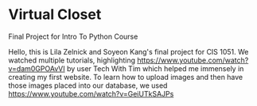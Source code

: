 # Virtual Closet
 Final Project for Intro To Python Course

Hello, this is Lila Zelnick and Soyeon Kang's final project for CIS 1051. We watched multiple tutorials, highlighting https://www.youtube.com/watch?v=dam0GPOAvVI 
by user Tech With Tim which helped me immensely in creating my first website. To learn how to upload images and then have those images placed into our database, we used https://www.youtube.com/watch?v=GeiUTkSAJPs